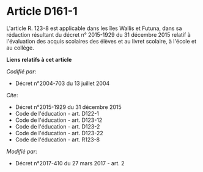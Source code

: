 # Article D161-1

L'article R. 123-8 est applicable dans les îles Wallis et Futuna, dans sa rédaction résultant du décret n° 2015-1929 du 31
décembre 2015 relatif à l'évaluation des acquis scolaires des élèves et au livret scolaire, à l'école et au collège.

**Liens relatifs à cet article**

_Codifié par_:

  - Décret n°2004-703 du 13 juillet 2004

_Cite_:

  - Décret n°2015-1929 du 31 décembre 2015
  - Code de l'éducation - art. D122-1
  - Code de l'éducation - art. D123-12
  - Code de l'éducation - art. D123-2
  - Code de l'éducation - art. D123-22
  - Code de l'éducation - art. R123-8

_Modifié par_:

  - Décret n°2017-410 du 27 mars 2017 - art. 2
